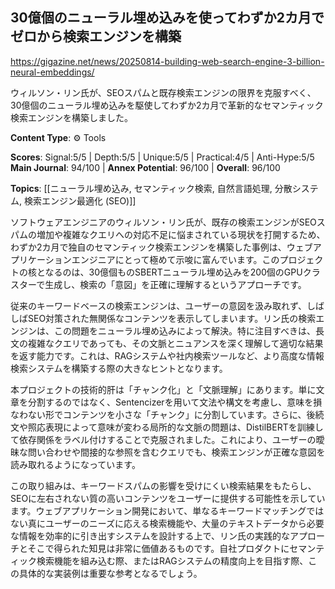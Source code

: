## 30億個のニューラル埋め込みを使ってわずか2カ月でゼロから検索エンジンを構築

https://gigazine.net/news/20250814-building-web-search-engine-3-billion-neural-embeddings/

ウィルソン・リン氏が、SEOスパムと既存検索エンジンの限界を克服すべく、30億個のニューラル埋め込みを駆使してわずか2カ月で革新的なセマンティック検索エンジンを構築しました。

**Content Type**: ⚙️ Tools

**Scores**: Signal:5/5 | Depth:5/5 | Unique:5/5 | Practical:4/5 | Anti-Hype:5/5
**Main Journal**: 94/100 | **Annex Potential**: 96/100 | **Overall**: 96/100

**Topics**: [[ニューラル埋め込み, セマンティック検索, 自然言語処理, 分散システム, 検索エンジン最適化 (SEO)]]

ソフトウェアエンジニアのウィルソン・リン氏が、既存の検索エンジンがSEOスパムの増加や複雑なクエリへの対応不足に悩まされている現状を打開するため、わずか2カ月で独自のセマンティック検索エンジンを構築した事例は、ウェブアプリケーションエンジニアにとって極めて示唆に富んでいます。このプロジェクトの核となるのは、30億個ものSBERTニューラル埋め込みを200個のGPUクラスターで生成し、検索の「意図」を正確に理解するというアプローチです。

従来のキーワードベースの検索エンジンは、ユーザーの意図を汲み取れず、しばしばSEO対策された無関係なコンテンツを表示してしまいます。リン氏の検索エンジンは、この問題をニューラル埋め込みによって解決。特に注目すべきは、長文の複雑なクエリであっても、その文脈とニュアンスを深く理解して適切な結果を返す能力です。これは、RAGシステムや社内検索ツールなど、より高度な情報検索システムを構築する際の大きなヒントとなります。

本プロジェクトの技術的肝は「チャンク化」と「文脈理解」にあります。単に文章を分割するのではなく、Sentencizerを用いて文法や構文を考慮し、意味を損なわない形でコンテンツを小さな「チャンク」に分割しています。さらに、後続文や照応表現によって意味が変わる局所的な文脈の問題は、DistilBERTを訓練して依存関係をラベル付けすることで克服されました。これにより、ユーザーの曖昧な問い合わせや間接的な参照を含むクエリでも、検索エンジンが正確な意図を読み取れるようになっています。

この取り組みは、キーワードスパムの影響を受けにくい検索結果をもたらし、SEOに左右されない質の高いコンテンツをユーザーに提供する可能性を示しています。ウェブアプリケーション開発において、単なるキーワードマッチングではない真にユーザーのニーズに応える検索機能や、大量のテキストデータから必要な情報を効率的に引き出すシステムを設計する上で、リン氏の実践的なアプローチとそこで得られた知見は非常に価値あるものです。自社プロダクトにセマンティック検索機能を組み込む際、またはRAGシステムの精度向上を目指す際、この具体的な実装例は重要な参考となるでしょう。